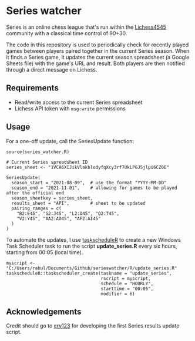 # Series watcher

Series is an online chess league that's run within the [Lichess4545](https://www.lichess4545.com/) community with a classical time control of 90+30.

The code in this repository is used to periodically check for recently played games between players paired together in the current Series season. When it finds a Series game, it updates the current season spreadsheet (a Google Sheets file) with the game's URL and result. Both players are then notified through a direct message on Lichess.

## Requirements

- Read/write access to the current Series spreadsheet
- Lichess API token with `msg:write` permissions

## Usage

For a one-off update, call the SeriesUpdate function:

```
source(series_watcher.R)

# Current Series spreadsheet ID
series_sheet <- "1VCA6XIJikVlakblodyfqXcy3rf7UkLPGJ5jlpi6CZ0E"

SeriesUpdate(
  season_start = "2021-08-09",  # use the format "YYYY-MM-DD"
  season_end = "2021-11-01",    # allowing for games to be played after the official end
  season_sheetkey = series_sheet,
  results_sheet = "API",        # sheet to be updated 
  pairing_ranges = c(
    "B2:E45", "G2:J45", "L2:O45", "Q2:T45",
    "V2:Y45", "AA2:AD45", "AF2:AI45"
  )
)
```

To automate the updates, I use [taskscheduleR](https://cran.r-project.org/web/packages/taskscheduleR/vignettes/taskscheduleR.html) to create a new Windows Task Scheduler task to run the script **update_series.R** every six hours, starting from 00:05 (local time).

```
myscript <- "C:/Users/rahul/Documents/Github/serieswatcher/R/update_series.R"
taskscheduleR::taskscheduler_create(taskname = "update_series", 
                                    rscript = myscript, 
                                    schedule = "HOURLY", 
                                    starttime = "00:05", 
                                    modifier = 6)
```

## Acknowledgements

Credit should go to [erv123](https://www.lichess4545.com/team4545/player/erv123/) for developing the first Series results update script. 



